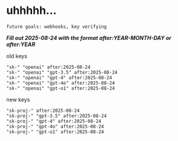 # uhhhhh...

`future goals: webhooks, key verifying`



***Fill out 2025-08-24 with the format after:YEAR-MONTH-DAY or after:YEAR***

old keys
```
"sk-" "openai" after:2025-08-24
"sk-" "openai" "gpt-3.5" after:2025-08-24
"sk-" "openai" "gpt-4" after:2025-08-24
"sk-" "openai" "gpt-4o" after:2025-08-24
"sk-" "openai" "gpt-o1" after:2025-08-24
```

new keys
```
"sk-proj-" after:2025-08-24
"sk-proj-" "gpt-3.5" after:2025-08-24
"sk-proj-" "gpt-4" after:2025-08-24
"sk-proj-" "gpt-4o" after:2025-08-24
"sk-proj-" "gpt-o1" after:2025-08-24
```
